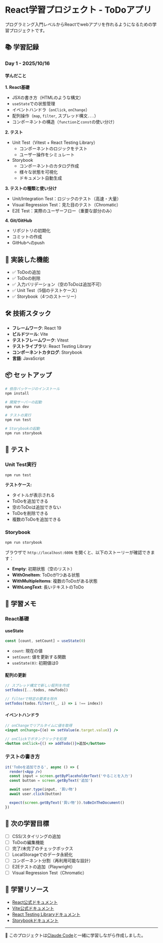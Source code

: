 # React学習プロジェクト - ToDoアプリ

プログラミング入門レベルからReactでwebアプリを作れるようになるための学習プロジェクトです。

## 📚 学習記録

### Day 1 - 2025/10/16

#### 学んだこと

**1. React基礎**
- JSXの書き方（HTMLのような構文）
- `useState`での状態管理
- イベントハンドラ（`onClick`, `onChange`）
- 配列操作（`map`, `filter`, スプレッド構文`...`）
- コンポーネントの構造（`function`と`const`の使い分け）

**2. テスト**
- Unit Test（Vitest + React Testing Library）
  - コンポーネントのロジックをテスト
  - ユーザー操作をシミュレート
- Storybook
  - コンポーネントのカタログ作成
  - 様々な状態を可視化
  - ドキュメント自動生成

**3. テストの種類と使い分け**
- Unit/Integration Test：ロジックのテスト（高速・大量）
- Visual Regression Test：見た目のテスト（Chromatic）
- E2E Test：実際のユーザーフロー（重要な部分のみ）

**4. Git/GitHub**
- リポジトリの初期化
- コミットの作成
- GitHubへのpush

## 🚀 実装した機能

- ✅ ToDoの追加
- ✅ ToDoの削除
- ✅ 入力バリデーション（空のToDoは追加不可）
- ✅ Unit Test（5個のテストケース）
- ✅ Storybook（4つのストーリー）

## 🛠️ 技術スタック

- **フレームワーク**: React 19
- **ビルドツール**: Vite
- **テストフレームワーク**: Vitest
- **テストライブラリ**: React Testing Library
- **コンポーネントカタログ**: Storybook
- **言語**: JavaScript

## 📦 セットアップ

```bash
# 依存パッケージのインストール
npm install

# 開発サーバーの起動
npm run dev

# テストの実行
npm run test

# Storybookの起動
npm run storybook
```

## 🧪 テスト

### Unit Test実行

```bash
npm run test
```

**テストケース:**
- タイトルが表示される
- ToDoを追加できる
- 空のToDoは追加できない
- ToDoを削除できる
- 複数のToDoを追加できる

### Storybook

```bash
npm run storybook
```

ブラウザで `http://localhost:6006` を開くと、以下のストーリーが確認できます：

- **Empty**: 初期状態（空のリスト）
- **WithOneItem**: ToDoが1つある状態
- **WithMultipleItems**: 複数のToDoがある状態
- **WithLongText**: 長いテキストのToDo

## 📖 学習メモ

### React基礎

#### useState
```jsx
const [count, setCount] = useState(0)
```
- `count`: 現在の値
- `setCount`: 値を更新する関数
- `useState(0)`: 初期値は0

#### 配列の更新
```jsx
// スプレッド構文で新しい配列を作成
setTodos([...todos, newTodo])

// filterで特定の要素を除外
setTodos(todos.filter((_, i) => i !== index))
```

#### イベントハンドラ
```jsx
// onChangeでリアルタイムに値を取得
<input onChange={(e) => setValue(e.target.value)} />

// onClickでボタンクリックを処理
<button onClick={() => addTodo()}>追加</button>
```

### テストの書き方

```jsx
it('ToDoを追加できる', async () => {
  render(<App />)
  const input = screen.getByPlaceholderText('やることを入力')
  const button = screen.getByText('追加')

  await user.type(input, '買い物')
  await user.click(button)

  expect(screen.getByText('買い物')).toBeInTheDocument()
})
```

## 🎯 次の学習目標

- [ ] CSS/スタイリングの追加
- [ ] ToDoの編集機能
- [ ] 完了/未完了のチェックボックス
- [ ] LocalStorageでのデータ永続化
- [ ] コンポーネント分割（再利用可能な設計）
- [ ] E2Eテストの追加（Playwright）
- [ ] Visual Regression Test（Chromatic）

## 📝 学習リソース

- [React公式ドキュメント](https://react.dev/)
- [Vite公式ドキュメント](https://vite.dev/)
- [React Testing Libraryドキュメント](https://testing-library.com/docs/react-testing-library/intro/)
- [Storybookドキュメント](https://storybook.js.org/docs/)

---

🤖 このプロジェクトは[Claude Code](https://claude.com/claude-code)と一緒に学習しながら作成しました。
